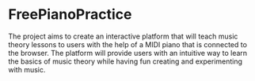 # FreePianoPractice
The project aims to create an interactive platform that will teach music theory lessons to users with the help of a MIDI piano that is connected to the browser. The platform will provide users with an intuitive way to learn the basics of music theory while having fun creating and experimenting with music.

